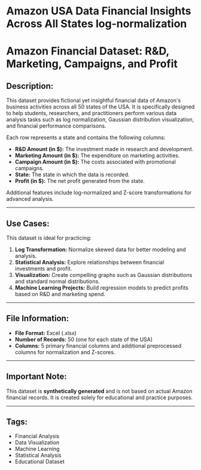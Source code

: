 # Amazon USA Data Financial Insights  Across All  States log-normalization
# Amazon Financial Dataset: R&D, Marketing, Campaigns, and Profit

## Description:
This dataset provides fictional yet insightful financial data of Amazon's business activities across all 50 states of the USA. It is specifically designed to help students, researchers, and practitioners perform various data analysis tasks such as log normalization, Gaussian distribution visualization, and financial performance comparisons.

Each row represents a state and contains the following columns:

- **R&D Amount (in $):** The investment made in research and development.
- **Marketing Amount (in $):** The expenditure on marketing activities.
- **Campaign Amount (in $):** The costs associated with promotional campaigns.
- **State:** The state in which the data is recorded.
- **Profit (in $):** The net profit generated from the state.

Additional features include log-normalized and Z-score transformations for advanced analysis.

---

## Use Cases:
This dataset is ideal for practicing:

1. **Log Transformation:** Normalize skewed data for better modeling and analysis.
2. **Statistical Analysis:** Explore relationships between financial investments and profit.
3. **Visualization:** Create compelling graphs such as Gaussian distributions and standard normal distributions.
4. **Machine Learning Projects:** Build regression models to predict profits based on R&D and marketing spend.

---

## File Information:
- **File Format:** Excel (.xlsx)
- **Number of Records:** 50 (one for each state of the USA)
- **Columns:** 5 primary financial columns and additional preprocessed columns for normalization and Z-scores.

---

## Important Note:
This dataset is **synthetically generated** and is not based on actual Amazon financial records. It is created solely for educational and practice purposes.

---

## Tags:
- Financial Analysis
- Data Visualization
- Machine Learning
- Statistical Analysis
- Educational Dataset

